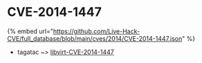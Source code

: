 # CVE-2014-1447
{% embed url="https://github.com/Live-Hack-CVE/full_database/blob/main/cves/2014/CVE-2014-1447.json" %}

* tagatac ~> [libvirt-CVE-2014-1447](https://www.alice-snow.ru/2014/database/cve-2014-1447/libvirt-cve-2014-1447-tagatac)
